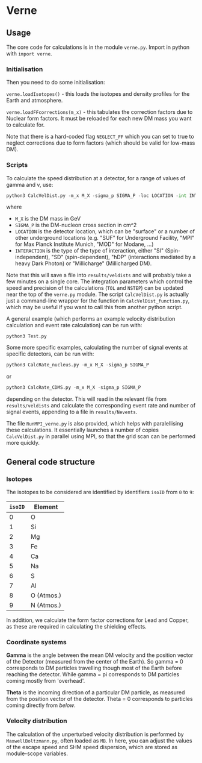 # Verne

## Usage

The core code for calculations is in the module `verne.py`. Import in python with `import verne`.


### Initialisation

Then you need to do some initialisation:

`verne.loadIsotopes()` - this loads the isotopes and density profiles for the Earth and atmosphere.

`verne.loadFFcorrections(m_x)` - this tabulates the correction factors due to Nuclear form factors. It must be reloaded for each new DM mass you want to calculate for.

Note that there is a hard-coded flag `NEGLECT_FF` which you can set to true to neglect corrections due to form factors (which should be valid for low-mass DM). 

### Scripts

To calculate the speed distribution at a detector, for a range of values of gamma and v, use:

```python
python3 CalcVelDist.py -m_x M_X -sigma_p SIGMA_P -loc LOCATION -int INTERACTION
```
where
   - `M_X` is the DM mass in GeV  
  - `SIGMA_P` is the DM-nucleon cross section in cm^2  
  - `LOCATION` is the detector location, which can be "surface" or a number of other underground locations (e.g. "SUF" for Underground Facility, "MPI" for Max Planck Institute Munich, "MOD" for Modane, ...)
  - `INTERACTION` is the type of the type of interaction, either "SI" (Spin-independent),  "SD" (spin-dependent), "hDP" (interactions mediated by a heavy Dark Photon) or "Millicharge" (Millicharged DM).

Note that this will save a file into `results/veldists` and will probably take a few minutes on a single core. The integration parameters which control the speed and precision of the calculations (`TOL` and `NSTEP`) can be updated near the top of the `verne.py` module. The script `CalcVelDist.py` is actually just a command-line wrapper for the function in `CalcVelDist_function.py`, which may be useful if you want to call this from another python script.

A general example (which performs an example velocity distribution calculation and event rate calculation) can be run with:
```
python3 Test.py
```
Some more specific examples, calculating the number of signal events at specific detectors, can be run with:
```python
python3 CalcRate_nucleus.py -m_x M_X -sigma_p SIGMA_P
```
or 
```python
python3 CalcRate_CDMS.py -m_x M_X -sigma_p SIGMA_P
```
depending on the detector. This will read in the relevant file from `results/veldists` and calculate the corresponding event rate and number of signal events, appending to a file in `results/Nevents`. 

The file `RunMPI_verne.py` is also provided, which helps with paralellising these calculations. It essentially launches a number of copies `CalcVelDist.py` in parallel using MPI, so that the grid scan can be performed more quickly.

## General code structure

### Isotopes

The isotopes to be considered are identified by identifiers `isoID` from `0` to `9`:

| `isoID` | Element |
| ------- | ------- |
| 0		  |	O		|
| 1		  | Si		|
| 2		  | Mg      |
| 3       | Fe      |
| 4		  | Ca		|
| 5		  | Na		|
| 6		  | S		|
| 7		  | Al		|
| 8		  | O (Atmos.) |
| 9	      | N (Atmos.) |

In addition, we calculate the form factor corrections for Lead and Copper, as these are required in calculating the shielding effects.

### Coordinate systems

**Gamma** is the angle between the mean DM velocity and the position vector of the Detector (measured from the center of the Earth). So gamma = 0 corresponds to DM particles travelling though most of the Earth before reaching the detector. While gamma = pi corresponds to DM particles coming mostly from 'overhead'.

**Theta** is the incoming direction of a particular DM particle, as measured from the position vector of the detector. Theta = 0 corresponds to particles coming directly from *below*.

### Velocity distribution

The calculation of the unperturbed velocity distribution is performed by `MaxwellBoltzmann.py`, often loaded as `MB`. In here, you can adjust the values of the escape speed and SHM speed dispersion, which are stored as module-scope variables.
